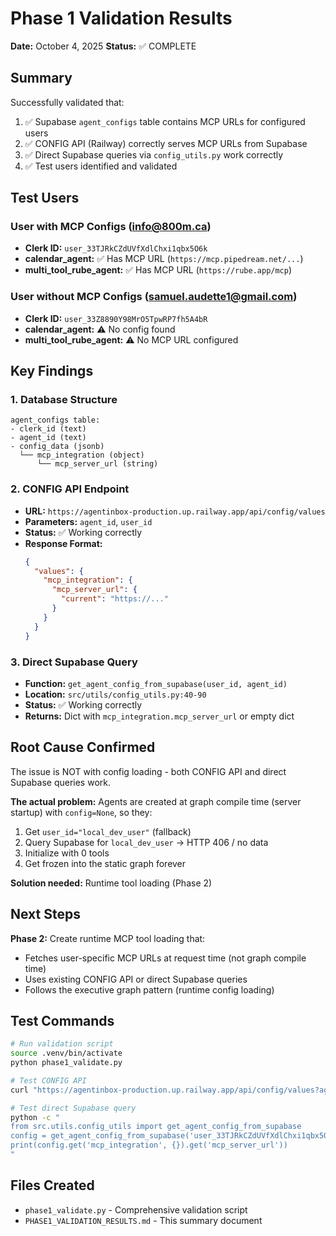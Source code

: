 # Phase 1 Validation Results

**Date:** October 4, 2025
**Status:** ✅ COMPLETE

## Summary

Successfully validated that:
1. ✅ Supabase `agent_configs` table contains MCP URLs for configured users
2. ✅ CONFIG API (Railway) correctly serves MCP URLs from Supabase
3. ✅ Direct Supabase queries via `config_utils.py` work correctly
4. ✅ Test users identified and validated

## Test Users

### User with MCP Configs (info@800m.ca)
- **Clerk ID:** `user_33TJRkCZdUVfXdlChxi1qbx5O6k`
- **calendar_agent:** ✅ Has MCP URL (`https://mcp.pipedream.net/...`)
- **multi_tool_rube_agent:** ✅ Has MCP URL (`https://rube.app/mcp`)

### User without MCP Configs (samuel.audette1@gmail.com)
- **Clerk ID:** `user_33Z8890Y98MrO5TpwRP7fh5A4bR`
- **calendar_agent:** ⚠️ No config found
- **multi_tool_rube_agent:** ⚠️ No MCP URL configured

## Key Findings

### 1. Database Structure
```
agent_configs table:
- clerk_id (text)
- agent_id (text)
- config_data (jsonb)
  └── mcp_integration (object)
      └── mcp_server_url (string)
```

### 2. CONFIG API Endpoint
- **URL:** `https://agentinbox-production.up.railway.app/api/config/values`
- **Parameters:** `agent_id`, `user_id`
- **Status:** ✅ Working correctly
- **Response Format:**
  ```json
  {
    "values": {
      "mcp_integration": {
        "mcp_server_url": {
          "current": "https://..."
        }
      }
    }
  }
  ```

### 3. Direct Supabase Query
- **Function:** `get_agent_config_from_supabase(user_id, agent_id)`
- **Location:** `src/utils/config_utils.py:40-90`
- **Status:** ✅ Working correctly
- **Returns:** Dict with `mcp_integration.mcp_server_url` or empty dict

## Root Cause Confirmed

The issue is NOT with config loading - both CONFIG API and direct Supabase queries work.

**The actual problem:** Agents are created at graph compile time (server startup) with `config=None`, so they:
1. Get `user_id="local_dev_user"` (fallback)
2. Query Supabase for `local_dev_user` → HTTP 406 / no data
3. Initialize with 0 tools
4. Get frozen into the static graph forever

**Solution needed:** Runtime tool loading (Phase 2)

## Next Steps

**Phase 2:** Create runtime MCP tool loading that:
- Fetches user-specific MCP URLs at request time (not graph compile time)
- Uses existing CONFIG API or direct Supabase queries
- Follows the executive graph pattern (runtime config loading)

## Test Commands

```bash
# Run validation script
source .venv/bin/activate
python phase1_validate.py

# Test CONFIG API
curl "https://agentinbox-production.up.railway.app/api/config/values?agent_id=calendar_agent&user_id=user_33TJRkCZdUVfXdlChxi1qbx5O6k"

# Test direct Supabase query
python -c "
from src.utils.config_utils import get_agent_config_from_supabase
config = get_agent_config_from_supabase('user_33TJRkCZdUVfXdlChxi1qbx5O6k', 'calendar_agent')
print(config.get('mcp_integration', {}).get('mcp_server_url'))
"
```

## Files Created

- `phase1_validate.py` - Comprehensive validation script
- `PHASE1_VALIDATION_RESULTS.md` - This summary document
